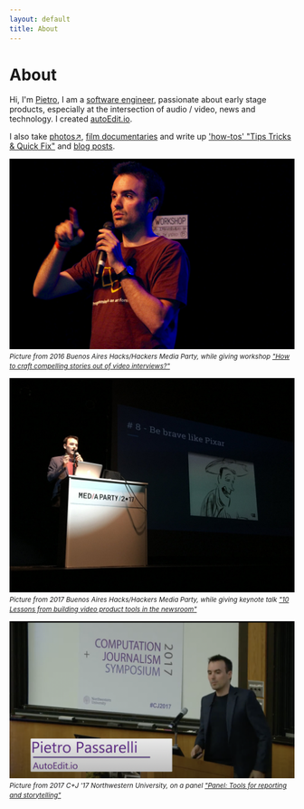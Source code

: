 ```yaml
---
layout: default
title: About
---
```


# About 

Hi, I'm <a href="https://uk.linkedin.com/in/{{ site.owner.linkedin }}"  target="_blank" rel="noopener noreferrer">Pietro</a>, I am a <a href="/categories/tech">software engineer</a>, passionate about early stage products, especially at the intersection of audio / video, news and technology. I created <a href="https://autoEdit.io"  target="_blank" rel="noopener noreferrer">autoEdit.io</a>.


I also take <a href="https://pietropassarelli.com/photos"> photos↗</a>, <a href="/categories/video"> film documentaries</a> and write up <a href="/categories/ttqf"> 'how-tos' "Tips Tricks & Quick Fix"</a> and <a href="/categories/blog"> blog posts</a>.


<!-- Picture from BA media party with mic -->

![Pietro Buenos Aires Media Party Workshop](/img/about/pietro_ba.png)
<i><small>Picture from 2016 Buenos Aires Hacks/Hackers Media Party, while giving workshop ["How to craft compelling stories out of video interviews?"](/wip_london_july2016.html)</small></i>

<!-- BA 17 -->

![Pietro Buenos Aires Media Party Keynote](/img/about/pietro_8.jpg)
<i><small>Picture from 2017 Buenos Aires Hacks/Hackers Media Party, while giving keynote talk ["10 Lessons from building video product tools in the newsroom"](/10-lessons-video-tools.html)</small></i>


![Pietro C+J '17 at Northwestern Keynote](/img/10-lessons-video-tools/pietro-c+js.png)
<i><small>Picture from 2017 C+J '17 Northwestern University, on a panel ["Panel: Tools for reporting and storytelling"](/10-lessons-video-tools.html)</small></i>
<!-- ---

## Personality Snapshot from [IBM Watson Personality insight](https://personality-insights-livedemo.mybluemix.net/)

> Well-adjusted: Likely has good social skills and typically gets along well with others. Likely a relatively grounded person who values friendships, works hard, and has healthy life goals.

> Analytical thinker: Likely a focused troubleshooter and analytical thinker who relies on facts and data to understand and solve challenges. Tends to think in a structured and logical manner, and typically approaches problems by analyzing them from multiple perspectives.

> Secure: Independent, looks out for their own best interests, and has a strong sense of who they are as a person. Does not typically seek the approval of others for validation.

<small><i>( [IBM Watson Personality Insight Twitter Demo](https://tweetmewatson.mybluemix.net/) ) </i></small>

<i><small><a href="{{ site.url }}/UBIQInteractive.html"  target="_blank" rel="noopener noreferrer">
<img src="{{ site.url }}/img/{{ site.owner.about }}" alt="{{ site.owner.name }} bio photo" class="img-rounded  img-responsive ">Screenshoot from making of RAI5 UBIQ documentary 2012 </a></small></i> -->
